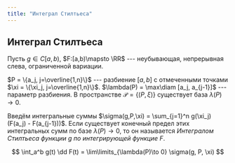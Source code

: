 ```yaml
---
title: "Интеграл Стилтьеса"
---
```

## Интеграл Стилтьеса ##

Пусть $g\in C[a,b)$,
$F:[a,b)\mapsto \RR$ --- неубывающая, непрерывная слева, ограниченной вариации.

$P = \{a_j, j=\overline{1,n}\}$ --- разбиение $[a,b]$ с отмеченными точками $\xi = \{\xi_j, j=\overline{1,n}\}$.
$\lambda(P) = \max\diam [a_j, a_{j-1}]$ --- параметр разбиения.
В пространстве $\mathcal P = \{ (P, \xi) \}$ существует база $\lambda(P)\to 0$.

Введём интегральные суммы $\sigma(g,P,\xi) = \sum_{j=1}^n g(\xi_j) (F(a_j) - F(a_{j-1}))$.
Если существует конечный предел этих интегральных сумм по базе $\lambda(P)\to 0$, то он называется
*Интегралом Стилтьеса функции $g$ по интегрирующей функцие $F$*.

$$ \int_a^b g(t) \dd F(t) = \lim\limits_{\lambda(P)\to 0} \sigma(g, P, \xi) $$

